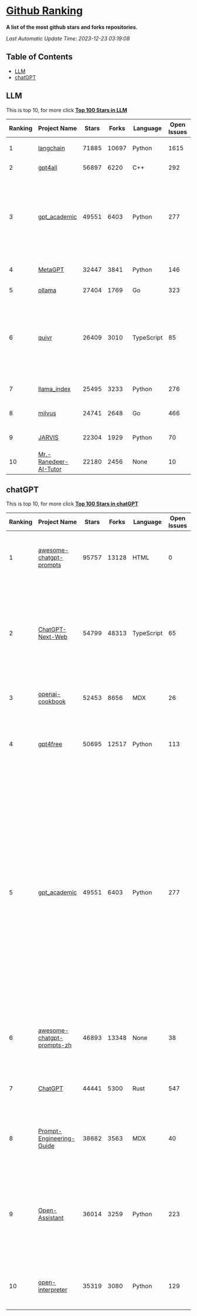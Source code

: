 [Github Ranking](./README.md)
==========

**A list of the most github stars and forks repositories.**

*Last Automatic Update Time: 2023-12-23 03:19:08*

## Table of Contents
 * [LLM](#LLM)
 * [chatGPT](#chatGPT)

## LLM

This is top 10, for more click **[Top 100 Stars in LLM](Top100/LLM.md)**

| Ranking | Project Name | Stars | Forks | Language | Open Issues | Description | Last Commit |
| ------- | ------------ | ----- | ----- | -------- | ----------- | ----------- | ----------- |
| 1 | [langchain](https://github.com/langchain-ai/langchain) | 71885 | 10697 | Python | 1615 | ⚡ Building applications with LLMs through composability ⚡ | 2023-12-23T03:08:53Z |
| 2 | [gpt4all](https://github.com/nomic-ai/gpt4all) | 56897 | 6220 | C++ | 292 | gpt4all: open-source LLM chatbots that you can run anywhere | 2023-12-22T00:26:33Z |
| 3 | [gpt_academic](https://github.com/binary-husky/gpt_academic) | 49551 | 6403 | Python | 277 | 为ChatGPT/GLM提供实用化交互界面，特别优化论文阅读/润色/写作体验，模块化设计，支持自定义快捷按钮&函数插件，支持Python和C++等项目剖析&自译解功能，PDF/LaTex论文翻译&总结功能，支持并行问询多种LLM模型，支持chatglm2等本地模型。兼容文心一言, moss, llama2, rwkv, claude2, 通义千问, 书生, 讯飞星火等。 | 2023-12-22T14:16:53Z |
| 4 | [MetaGPT](https://github.com/geekan/MetaGPT) | 32447 | 3841 | Python | 146 | 🌟 The Multi-Agent Framework: Given one line Requirement, return PRD, Design, Tasks, Repo | 2023-12-22T14:59:58Z |
| 5 | [ollama](https://github.com/jmorganca/ollama) | 27404 | 1769 | Go | 323 | Get up and running with Llama 2 and other large language models locally | 2023-12-23T00:48:11Z |
| 6 | [quivr](https://github.com/StanGirard/quivr) | 26409 | 3010 | TypeScript | 85 | Your GenAI Second Brain 🧠  A personal productivity assistant (RAG) ⚡️🤖 Chat with your docs (PDF, CSV, ...)  & apps using Langchain, GPT 3.5 / 4 turbo, Private, Anthropic, VertexAI, Ollama, LLMs, that you can share with users !  Local & Private alternative to OpenAI GPTs & ChatGPT powered by retrieval-augmented generation  | 2023-12-19T09:00:10Z |
| 7 | [llama_index](https://github.com/run-llama/llama_index) | 25495 | 3233 | Python | 276 | LlamaIndex (formerly GPT Index) is a data framework for your LLM applications | 2023-12-23T02:09:35Z |
| 8 | [milvus](https://github.com/milvus-io/milvus) | 24741 | 2648 | Go | 466 | A cloud-native vector database, storage for next generation AI applications | 2023-12-22T14:04:40Z |
| 9 | [JARVIS](https://github.com/microsoft/JARVIS) | 22304 | 1929 | Python | 70 | JARVIS, a system to connect LLMs with ML community. Paper: https://arxiv.org/pdf/2303.17580.pdf | 2023-12-04T10:58:34Z |
| 10 | [Mr.-Ranedeer-AI-Tutor](https://github.com/JushBJJ/Mr.-Ranedeer-AI-Tutor) | 22180 | 2456 | None | 10 | A GPT-4 AI Tutor Prompt for customizable personalized learning experiences. | 2023-11-18T21:18:14Z |


## chatGPT

This is top 10, for more click **[Top 100 Stars in chatGPT](Top100/chatGPT.md)**

| Ranking | Project Name | Stars | Forks | Language | Open Issues | Description | Last Commit |
| ------- | ------------ | ----- | ----- | -------- | ----------- | ----------- | ----------- |
| 1 | [awesome-chatgpt-prompts](https://github.com/f/awesome-chatgpt-prompts) | 95757 | 13128 | HTML | 0 | This repo includes ChatGPT prompt curation to use ChatGPT better. | 2023-12-12T06:28:47Z |
| 2 | [ChatGPT-Next-Web](https://github.com/ChatGPTNextWeb/ChatGPT-Next-Web) | 54799 | 48313 | TypeScript | 65 | A well-designed cross-platform ChatGPT UI (Web / PWA / Linux / Win / MacOS). 一键拥有你自己的跨平台 ChatGPT 应用。 | 2023-12-23T01:00:49Z |
| 3 | [openai-cookbook](https://github.com/openai/openai-cookbook) | 52453 | 8656 | MDX | 26 | Examples and guides for using the OpenAI API | 2023-12-22T00:18:24Z |
| 4 | [gpt4free](https://github.com/xtekky/gpt4free) | 50695 | 12517 | Python | 113 | The official gpt4free repository \| various collection of powerful language models | 2023-12-22T20:16:40Z |
| 5 | [gpt_academic](https://github.com/binary-husky/gpt_academic) | 49551 | 6403 | Python | 277 | 为ChatGPT/GLM提供实用化交互界面，特别优化论文阅读/润色/写作体验，模块化设计，支持自定义快捷按钮&函数插件，支持Python和C++等项目剖析&自译解功能，PDF/LaTex论文翻译&总结功能，支持并行问询多种LLM模型，支持chatglm2等本地模型。兼容文心一言, moss, llama2, rwkv, claude2, 通义千问, 书生, 讯飞星火等。 | 2023-12-22T14:16:53Z |
| 6 | [awesome-chatgpt-prompts-zh](https://github.com/PlexPt/awesome-chatgpt-prompts-zh) | 46893 | 13348 | None | 38 | ChatGPT 中文调教指南。各种场景使用指南。学习怎么让它听你的话。 | 2023-12-06T17:31:31Z |
| 7 | [ChatGPT](https://github.com/lencx/ChatGPT) | 44441 | 5300 | Rust | 547 | 🔮 ChatGPT Desktop Application (Mac, Windows and Linux) | 2023-12-20T03:20:35Z |
| 8 | [Prompt-Engineering-Guide](https://github.com/dair-ai/Prompt-Engineering-Guide) | 38682 | 3563 | MDX | 40 | 🐙 Guides, papers, lecture, notebooks and resources for prompt engineering | 2023-12-22T22:50:34Z |
| 9 | [Open-Assistant](https://github.com/LAION-AI/Open-Assistant) | 36014 | 3259 | Python | 223 | OpenAssistant is a chat-based assistant that understands tasks, can interact with third-party systems, and retrieve information dynamically to do so. | 2023-12-05T08:06:59Z |
| 10 | [open-interpreter](https://github.com/KillianLucas/open-interpreter) | 35319 | 3080 | Python | 129 | OpenAI's Code Interpreter in your terminal, running locally | 2023-12-22T23:42:49Z |

